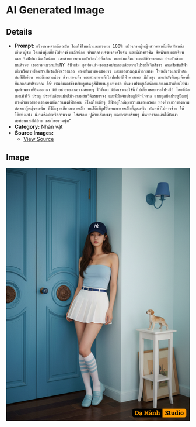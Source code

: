 # AI Generated Image

## Details
- **Prompt:** `สร้างภาพจากต้นฉบับ โดยใช้ใบหน้าและทรงผม 100% สร้างภาพผู้หญิงสาวคนหนึ่งยืนหันหน้าเข้าหาผู้ชม โดยท่าทุ่มเยื้องไปทางซ้ายเล็กน้อย ท่ามกลางบรรยากาศในร่ม และมีผิวขาวซีด สีหน้าของเธอเรียบเฉย ริมฝีปากเม้มเล็กน้อย และสายตาของเธอจับจ้องไปที่กล้อง
เธอสวมเสื้อเกาะอกสีฟ้าพาสเทล ประดับด้วย บนศีรษะ เธอสวมหมวกแก๊บNY สีฟ้าเข้ม ชุดท่อนล่างของเธอประกอบด้วยกระโปรงสั้นจีบสีขาว คาดเข็มขัดสีฟ้าเข้มหรือดำพร้อมหัวเข็มขัดสีเงินรอบเอว มองเห็นขาของเธอยาว และเธอสวมถุงเท้าลายทาง โทนสีขาวและฟ้าตัดกับสีฟ้าอ่อน ยาวถึงกลางน่อง ส่วนรองเท้า เธอสวมรองเท้าโลฟเฟอร์สีฟ้าพาสเทล มีส้นสูง
เธอกำลังพิงมุมห้องที่ยื่นออกมาประมาณ 50 เซนติเมตรข้างประตูบานคู่สีฟ้าบานสูงเท่าเธอ ยืนห่างประตูเล็กน้อยและเอนตัวเอียงไปพิงมุมด้านขวาที่ยื่นออกมา มีอ้ายชายของเธอวางสบายๆ ไว้ที่เอว มีอ้อเขาเธอใช้นิ้วไปเกี่ยวขอบกระโปรงไว้ โดยที่มือเธอเท้าไว้ ประตู ประดับด้วยแผ่นไม้วงกลมอันวิจิตรบรรจง และมีมือจับประตูสีฟ้าน้ำตาล แบบลูกบิดประตูปีตอยู่ ทางด้านขวาของเธอมองเห็นกำแพงสีฟ้าอ่อน มีโคมไฟเล็กๆ สีฟ้าอยู่ใกล้มุมขวาบนของกรอบ
ทางด้านขวาของภาพ ถัดจากผู้หญิงคนนั้น มีโต๊ะฐานสีขาวขนาดเล็ก บนโต๊ะมีรูปปั้นหมาขนาดเล็กที่ดูสมจริง หันหน้าไปทางซ้าย ใต้โต๊ะพิงผนัง มีงานศิลปะหรือภาพวาด ใส่กรอบ ปูด้วยเสื่อบางๆ และกรอบเรียบๆ
พื้นทำจากแผ่นไม้ขัดเงา สะท้อนแสงได้บ้าง แสงโดยรวมนุ่ม"`
- **Category:** Nhân vật
- **Source Images:**
  - [View Source](https://raw.githubusercontent.com/lenzcomvth/Somethings/main/Models/Female/Female3.jpg)

## Image
![AI Generated Image](./image-2025-10-16T15-46-48-568Z-8q2g5.png)